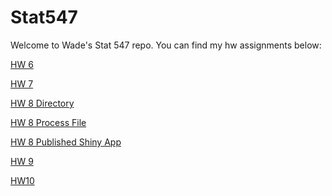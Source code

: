 # Stat547

Welcome to Wade's Stat 547 repo.
You can find my hw assignments below:

<a href=https://github.com/wswade2/Stat547/blob/master/hw6.md>HW 6</a>

<a href=https://github.com/wswade2/Stat545-hw7-wade-wade/blob/master/README.md>HW 7</a>

<a href=https://github.com/wswade2/Stat547/tree/master/homework8>HW 8 Directory</a>

<a href=https://github.com/wswade2/Stat547/blob/master/homework8/Process.md>HW 8 Process File</a>

<a href=https://wswade2.shinyapps.io/homework8/>HW 8 Published Shiny App</a>

<a href=https://github.com/wswade2/Stat547/blob/master/HW9_Process.md>HW 9</a>

<a href=https://github.com/wswade2/HW10_Datascraping/blob/master/HW10_datascraping.md>HW10</a>
